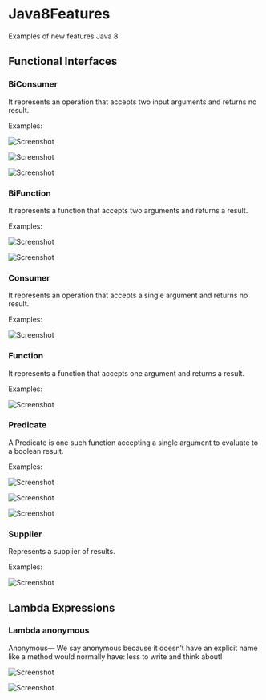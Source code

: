 # Java8Features
Examples of new features Java 8

## Functional Interfaces

### BiConsumer
It represents an operation that accepts two input arguments and returns no result.

Examples:

![Screenshot](prtsc/BiConsumer-1.png)

![Screenshot](prtsc/BiConsumer-1.1.png)

![Screenshot](prtsc/BiConsumer-1.2.png)

### BiFunction
It represents a function that accepts two arguments and returns a result.

Examples:

![Screenshot](prtsc/BiFunction-1.png)

![Screenshot](prtsc/BiFunction-1.1.png)

### Consumer
It represents an operation that accepts a single argument and returns no result.

Examples:

![Screenshot](prtsc/Consumer-1.png)

### Function
It represents a function that accepts one argument and returns a result.

Examples:

![Screenshot](prtsc/Function-1.png)

### Predicate
A Predicate is one such function accepting a single argument to evaluate to a boolean result.

Examples:

![Screenshot](prtsc/Predicate-1.png)

![Screenshot](prtsc/Predicate-1.1.png)

![Screenshot](prtsc/Predicate-1.2.png)

### Supplier
Represents a supplier of results.

Examples:

![Screenshot](prtsc/Supplier-1.png)

## Lambda Expressions

### Lambda anonymous

Anonymous— We say anonymous because it doesn’t have an explicit name like a method would
normally have: less to write and think about!

![Screenshot](prtsc/Lambda-1.png)

![Screenshot](prtsc/Lambda-1.1.png)











